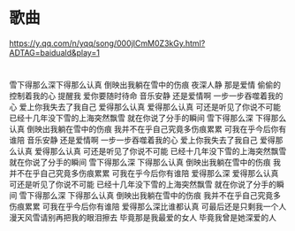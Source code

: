 
# 歌曲
https://y.qq.com/n/yqq/song/000jICmM0Z3kGy.html?ADTAG=baiduald&play=1

# 
雪下得那么深下得那么认真
倒映出我躺在雪中的伤痕
夜深人静 那是爱情
偷偷的控制着我的心
提醒我 爱你要随时待命
音乐安静 还是爱情啊
一步一步吞噬着我的心
爱上你我失去了我自己
爱得那么认真 爱得那么认真
可还是听见了你说不可能
已经十几年没下雪的上海突然飘雪
就在你说了分手的瞬间
雪下得那么深 下得那么认真
倒映出我躺在雪中的伤痕
我并不在乎自己究竟多伤痕累累
可我在乎今后你有谁陪
音乐安静 还是爱情啊
一步一步吞噬着我的心
爱上你我失去了我自己
爱得那么认真 爱得那么认真
可还是听见了你说不可能
已经十几年没下雪的上海突然飘雪
就在你说了分手的瞬间
雪下得那么深 下得那么认真
倒映出我躺在雪中的伤痕
我并不在乎自己究竟多伤痕累累
可我在乎今后你有谁陪
爱得那么深 爱得那么认真
可还是听见了你说不可能
已经十几年没下雪的上海突然飘雪
就在你说了分手的瞬间
雪下得那么深 下得那么认真
倒映出我躺在雪中的伤痕
我并不在乎自己究竟多伤痕累累
可我在乎今后你有谁陪
爱得那么深比谁都认真
可最后还是只剩我一个人
漫天风雪请别再把我的眼泪擦去
毕竟那是我最爱的女人
毕竟我曾是她深爱的人

